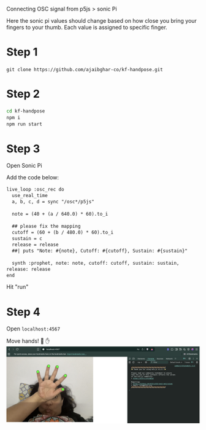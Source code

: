 Connecting OSC signal from p5js > sonic Pi

Here the sonic pi values should change based on how close you bring your fingers to your thumb. Each value is assigned to specific finger.

# Step 1

`git clone https://github.com/ajaibghar-co/kf-handpose.git`

# Step 2
```bash
cd kf-handpose
npm i
npm run start
```

# Step 3
Open Sonic Pi

Add the code below:

```
live_loop :osc_rec do
  use_real_time
  a, b, c, d = sync "/osc*/p5js"

  note = (40 + (a / 640.0) * 60).to_i

  ## please fix the mapping
  cutoff = (60 + (b / 480.0) * 60).to_i
  sustain = c
  release = release
  ##| puts "Note: #{note}, Cutoff: #{cutoff}, Sustain: #{sustain}"

  synth :prophet, note: note, cutoff: cutoff, sustain: sustain, release: release
end
```
Hit "run"

# Step 4
Open `localhost:4567`

Move hands! 🙌 ✋
![hands](handpose.png)

